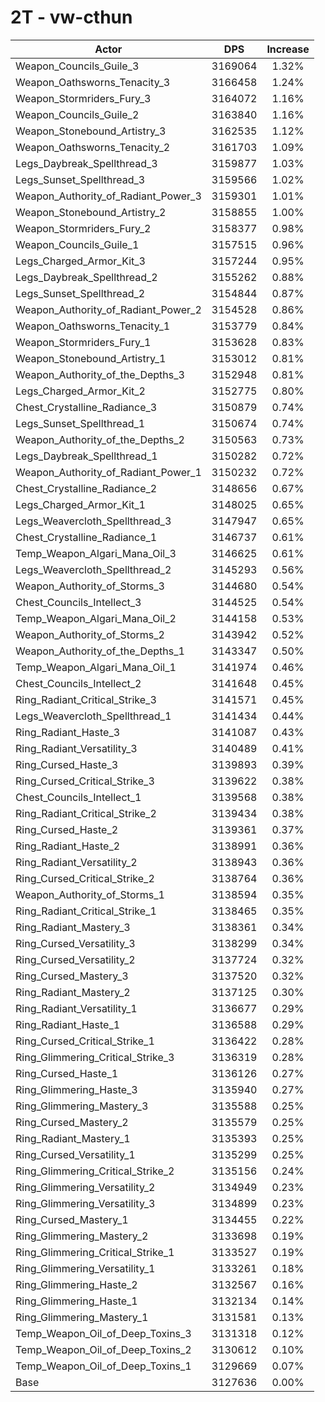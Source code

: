 # 2T - vw-cthun
| Actor | DPS | Increase |
|---|:---:|:---:|
|Weapon_Councils_Guile_3|3169064|1.32%|
|Weapon_Oathsworns_Tenacity_3|3166458|1.24%|
|Weapon_Stormriders_Fury_3|3164072|1.16%|
|Weapon_Councils_Guile_2|3163840|1.16%|
|Weapon_Stonebound_Artistry_3|3162535|1.12%|
|Weapon_Oathsworns_Tenacity_2|3161703|1.09%|
|Legs_Daybreak_Spellthread_3|3159877|1.03%|
|Legs_Sunset_Spellthread_3|3159566|1.02%|
|Weapon_Authority_of_Radiant_Power_3|3159301|1.01%|
|Weapon_Stonebound_Artistry_2|3158855|1.00%|
|Weapon_Stormriders_Fury_2|3158377|0.98%|
|Weapon_Councils_Guile_1|3157515|0.96%|
|Legs_Charged_Armor_Kit_3|3157244|0.95%|
|Legs_Daybreak_Spellthread_2|3155262|0.88%|
|Legs_Sunset_Spellthread_2|3154844|0.87%|
|Weapon_Authority_of_Radiant_Power_2|3154528|0.86%|
|Weapon_Oathsworns_Tenacity_1|3153779|0.84%|
|Weapon_Stormriders_Fury_1|3153628|0.83%|
|Weapon_Stonebound_Artistry_1|3153012|0.81%|
|Weapon_Authority_of_the_Depths_3|3152948|0.81%|
|Legs_Charged_Armor_Kit_2|3152775|0.80%|
|Chest_Crystalline_Radiance_3|3150879|0.74%|
|Legs_Sunset_Spellthread_1|3150674|0.74%|
|Weapon_Authority_of_the_Depths_2|3150563|0.73%|
|Legs_Daybreak_Spellthread_1|3150282|0.72%|
|Weapon_Authority_of_Radiant_Power_1|3150232|0.72%|
|Chest_Crystalline_Radiance_2|3148656|0.67%|
|Legs_Charged_Armor_Kit_1|3148025|0.65%|
|Legs_Weavercloth_Spellthread_3|3147947|0.65%|
|Chest_Crystalline_Radiance_1|3146737|0.61%|
|Temp_Weapon_Algari_Mana_Oil_3|3146625|0.61%|
|Legs_Weavercloth_Spellthread_2|3145293|0.56%|
|Weapon_Authority_of_Storms_3|3144680|0.54%|
|Chest_Councils_Intellect_3|3144525|0.54%|
|Temp_Weapon_Algari_Mana_Oil_2|3144158|0.53%|
|Weapon_Authority_of_Storms_2|3143942|0.52%|
|Weapon_Authority_of_the_Depths_1|3143347|0.50%|
|Temp_Weapon_Algari_Mana_Oil_1|3141974|0.46%|
|Chest_Councils_Intellect_2|3141648|0.45%|
|Ring_Radiant_Critical_Strike_3|3141571|0.45%|
|Legs_Weavercloth_Spellthread_1|3141434|0.44%|
|Ring_Radiant_Haste_3|3141087|0.43%|
|Ring_Radiant_Versatility_3|3140489|0.41%|
|Ring_Cursed_Haste_3|3139893|0.39%|
|Ring_Cursed_Critical_Strike_3|3139622|0.38%|
|Chest_Councils_Intellect_1|3139568|0.38%|
|Ring_Radiant_Critical_Strike_2|3139434|0.38%|
|Ring_Cursed_Haste_2|3139361|0.37%|
|Ring_Radiant_Haste_2|3138991|0.36%|
|Ring_Radiant_Versatility_2|3138943|0.36%|
|Ring_Cursed_Critical_Strike_2|3138764|0.36%|
|Weapon_Authority_of_Storms_1|3138594|0.35%|
|Ring_Radiant_Critical_Strike_1|3138465|0.35%|
|Ring_Radiant_Mastery_3|3138361|0.34%|
|Ring_Cursed_Versatility_3|3138299|0.34%|
|Ring_Cursed_Versatility_2|3137724|0.32%|
|Ring_Cursed_Mastery_3|3137520|0.32%|
|Ring_Radiant_Mastery_2|3137125|0.30%|
|Ring_Radiant_Versatility_1|3136677|0.29%|
|Ring_Radiant_Haste_1|3136588|0.29%|
|Ring_Cursed_Critical_Strike_1|3136422|0.28%|
|Ring_Glimmering_Critical_Strike_3|3136319|0.28%|
|Ring_Cursed_Haste_1|3136126|0.27%|
|Ring_Glimmering_Haste_3|3135940|0.27%|
|Ring_Glimmering_Mastery_3|3135588|0.25%|
|Ring_Cursed_Mastery_2|3135579|0.25%|
|Ring_Radiant_Mastery_1|3135393|0.25%|
|Ring_Cursed_Versatility_1|3135299|0.25%|
|Ring_Glimmering_Critical_Strike_2|3135156|0.24%|
|Ring_Glimmering_Versatility_2|3134949|0.23%|
|Ring_Glimmering_Versatility_3|3134899|0.23%|
|Ring_Cursed_Mastery_1|3134455|0.22%|
|Ring_Glimmering_Mastery_2|3133698|0.19%|
|Ring_Glimmering_Critical_Strike_1|3133527|0.19%|
|Ring_Glimmering_Versatility_1|3133261|0.18%|
|Ring_Glimmering_Haste_2|3132567|0.16%|
|Ring_Glimmering_Haste_1|3132134|0.14%|
|Ring_Glimmering_Mastery_1|3131581|0.13%|
|Temp_Weapon_Oil_of_Deep_Toxins_3|3131318|0.12%|
|Temp_Weapon_Oil_of_Deep_Toxins_2|3130612|0.10%|
|Temp_Weapon_Oil_of_Deep_Toxins_1|3129669|0.07%|
|Base|3127636|0.00%|
